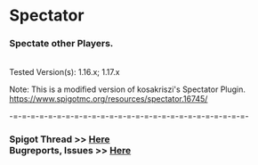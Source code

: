 # Spectator
### Spectate other Players. 
<br/>Tested Version(s): 1.16.x; 1.17.x

Note: This is a modified version of kosakriszi's Spectator Plugin. https://www.spigotmc.org/resources/spectator.16745/

-=-=-=-=-=-=-=-=-=-=-=-=-=-=-=-=-=-=-=-=-=-=-=-=-=-=-=-
### Spigot Thread >> [Here](def)<br/>Bugreports, Issues >> [Here](https://github.com/CuzIm1Tigaaa/Spectator/issues)
